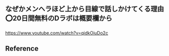 ## なぜかメンヘラほど上から目線で話しかけてくる理由⭕️20日間無料のDラボは概要欄から 

 https://www.youtube.com/watch?v=qidkOiuDo2c 

 ## Reference